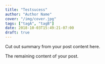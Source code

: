 ```yaml
---
title: "Testsucess"
author: "Author Name"
cover: "/img/cover.jpg"
tags: ["tagA", "tagB"]
date: 2018-10-03T15:49:21-07:00
draft: true
---
```


Cut out summary from your post content here.

<!--more-->

The remaining content of your post.
